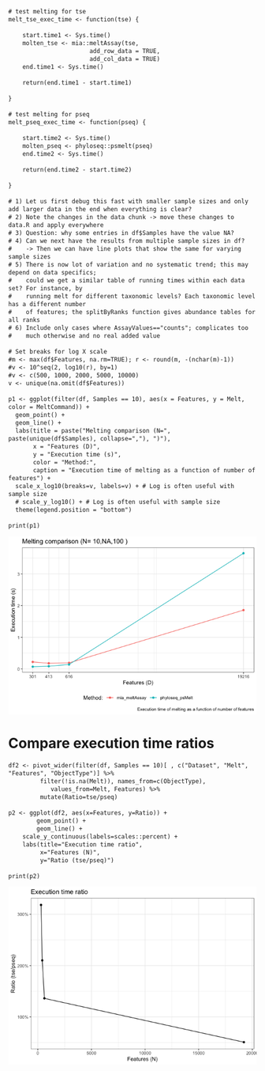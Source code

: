     # test melting for tse
    melt_tse_exec_time <- function(tse) {
      
        start.time1 <- Sys.time()
        molten_tse <- mia::meltAssay(tse,
                           add_row_data = TRUE,
                           add_col_data = TRUE)
        end.time1 <- Sys.time()
        
        return(end.time1 - start.time1)
      
    }

    # test melting for pseq
    melt_pseq_exec_time <- function(pseq) {
          
        start.time2 <- Sys.time()
        molten_pseq <- phyloseq::psmelt(pseq)
        end.time2 <- Sys.time()
        
        return(end.time2 - start.time2)
          
    }

    # 1) Let us first debug this fast with smaller sample sizes and only add larger data in the end when everything is clear?
    # 2) Note the changes in the data chunk -> move these changes to data.R and apply everywhere
    # 3) Question: why some entries in df$Samples have the value NA?
    # 4) Can we next have the results from multiple sample sizes in df?
    #    -> Then we can have line plots that show the same for varying sample sizes
    # 5) There is now lot of variation and no systematic trend; this may depend on data specifics;
    #    could we get a similar table of running times within each data set? For instance, by
    #    running melt for different taxonomic levels? Each taxonomic level has a different number
    #    of features; the splitByRanks function gives abundance tables for all ranks
    # 6) Include only cases where AssayValues=="counts"; complicates too
    #    much otherwise and no real added value

    # Set breaks for log X scale
    #m <- max(df$Features, na.rm=TRUE); r <- round(m, -(nchar(m)-1))
    #v <- 10^seq(2, log10(r), by=1)
    #v <- c(500, 1000, 2000, 5000, 10000)
    v <- unique(na.omit(df$Features))

    p1 <- ggplot(filter(df, Samples == 10), aes(x = Features, y = Melt, color = MeltCommand)) +
      geom_point() + 
      geom_line() +
      labs(title = paste("Melting comparison (N=", paste(unique(df$Samples), collapse=","), ")"),
           x = "Features (D)",
           y = "Execution time (s)",
           color = "Method:",
           caption = "Execution time of melting as a function of number of features") +
      scale_x_log10(breaks=v, labels=v) + # Log is often useful with sample size
      # scale_y_log10() + # Log is often useful with sample size  
      theme(legend.position = "bottom")

    print(p1)

![](melt_benchmark_files/figure-markdown_strict/melting_features-1.png)

# Compare execution time ratios

    df2 <- pivot_wider(filter(df, Samples == 10)[ , c("Dataset", "Melt", "Features", "ObjectType")] %>%
             filter(!is.na(Melt)), names_from=c(ObjectType),
                values_from=Melt, Features) %>%
             mutate(Ratio=tse/pseq)

    p2 <- ggplot(df2, aes(x=Features, y=Ratio)) +
            geom_point() +
            geom_line() +   
        scale_y_continuous(labels=scales::percent) + 
        labs(title="Execution time ratio",
             x="Features (N)",
             y="Ratio (tse/pseq)")

    print(p2)

![](melt_benchmark_files/figure-markdown_strict/melting_features_ratio-1.png)
